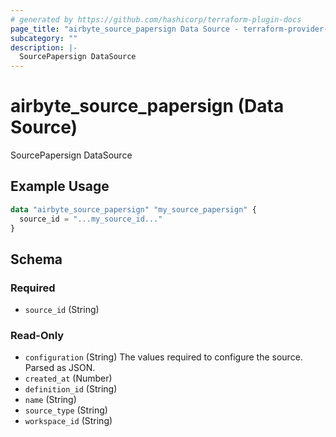 ```yaml
---
# generated by https://github.com/hashicorp/terraform-plugin-docs
page_title: "airbyte_source_papersign Data Source - terraform-provider-airbyte"
subcategory: ""
description: |-
  SourcePapersign DataSource
---
```


# airbyte_source_papersign (Data Source)

SourcePapersign DataSource

## Example Usage

```terraform
data "airbyte_source_papersign" "my_source_papersign" {
  source_id = "...my_source_id..."
}
```

<!-- schema generated by tfplugindocs -->
## Schema

### Required

- `source_id` (String)

### Read-Only

- `configuration` (String) The values required to configure the source. Parsed as JSON.
- `created_at` (Number)
- `definition_id` (String)
- `name` (String)
- `source_type` (String)
- `workspace_id` (String)
